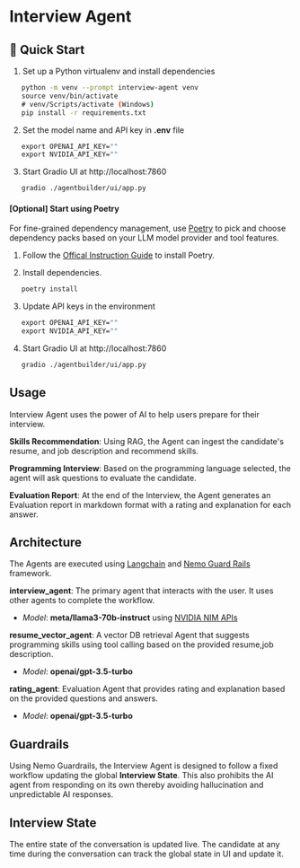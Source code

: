 # Interview Agent

## 🚀 Quick Start

1. Set up a Python virtualenv and install dependencies

```sh
   python -m venv --prompt interview-agent venv
   source venv/bin/activate
   # venv/Scripts/activate (Windows)
   pip install -r requirements.txt
```

2. Set the model name and API key in **.env** file

```sh
   export OPENAI_API_KEY=""
   export NVIDIA_API_KEY=""
```

3. Start Gradio UI at http://localhost:7860

```sh
   gradio ./agentbuilder/ui/app.py
```

#### [Optional] Start using Poetry

For fine-grained dependency management, use [Poetry](https://python-poetry.org/) to pick and choose dependency packs based on your LLM model provider and tool features.

1. Follow the [Offical Instruction Guide](https://python-poetry.org/docs/#installation) to install Poetry.

2. Install dependencies.

```sh
   poetry install
```

3. Update API keys in the environment

```sh
   export OPENAI_API_KEY=""
   export NVIDIA_API_KEY=""
```

4. Start Gradio UI at http://localhost:7860

```sh
   gradio ./agentbuilder/ui/app.py
```

## Usage

Interview Agent uses the power of AI to help users prepare for their interview.

**Skills Recommendation**: Using RAG, the Agent can ingest the candidate's resume, and job description and recommend skills.

**Programming Interview**: Based on the programming language selected, the agent will ask questions to evaluate the candidate.

**Evaluation Report**: At the end of the Interview, the Agent generates an Evaluation report in markdown format with a rating and explanation for each answer.

## Architecture

The Agents are executed using [Langchain](https://www.langchain.com/) and [Nemo Guard Rails](https://docs.nvidia.com/nemo/guardrails/index.html) framework.

**interview_agent**: The primary agent that interacts with the user. It uses other agents to complete the workflow.

- _Model_: **meta/llama3-70b-instruct** using [NVIDIA NIM APIs](https://build.nvidia.com/explore/discover#llama3-70b)

**resume_vector_agent**: A vector DB retrieval Agent that suggests programming skills using tool calling based on the provided resume,job description.

- _Model_: **openai/gpt-3.5-turbo**

**rating_agent**: Evaluation Agent that provides rating and explanation based on the provided questions and answers.

- _Model_: **openai/gpt-3.5-turbo**

## Guardrails

Using Nemo Guardrails, the Interview Agent is designed to follow a fixed workflow updating the global **Interview State**.
This also prohibits the AI agent from responding on its own thereby avoiding hallucination and unpredictable AI responses.

## Interview State

The entire state of the conversation is updated live. The candidate at any time during the conversation can track the global state in UI and update it.

